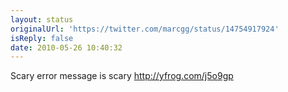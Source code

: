 ```yaml
---
layout: status
originalUrl: 'https://twitter.com/marcgg/status/14754917924'
isReply: false
date: 2010-05-26 10:40:32
---
```


Scary error message is scary  http://yfrog.com/j5o9gp
